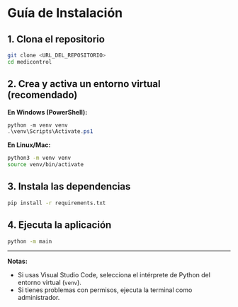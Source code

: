 #  Guía de Instalación

## 1. Clona el repositorio

```bash
git clone <URL_DEL_REPOSITORIO>
cd medicontrol
```

## 2. Crea y activa un entorno virtual (recomendado)

**En Windows (PowerShell):**
```powershell
python -m venv venv
.\venv\Scripts\Activate.ps1
```

**En Linux/Mac:**
```bash
python3 -m venv venv
source venv/bin/activate
```

## 3. Instala las dependencias

```bash
pip install -r requirements.txt
```

## 4. Ejecuta la aplicación

```bash
python -m main
```

---

**Notas:**
- Si usas Visual Studio Code, selecciona el intérprete de Python del entorno virtual (`venv`).
- Si tienes problemas con permisos, ejecuta la terminal como administrador.
